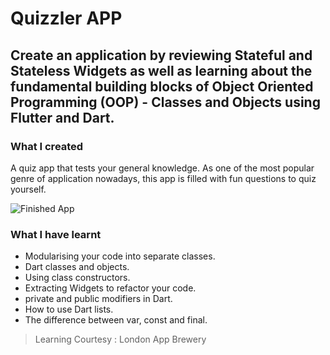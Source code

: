 
# Quizzler APP

## Create an application by reviewing Stateful and Stateless Widgets as well as learning about the fundamental building blocks of Object Oriented Programming (OOP) - Classes and Objects using Flutter and Dart. 

### What I created

A quiz app that tests your general knowledge. As one of the most popular genre of application nowadays, this app is filled with fun questions to quiz yourself.

![Finished App](https://github.com/londonappbrewery/Images/blob/master/quizzler-demo.gif)

### What I have learnt

- Modularising your code into separate classes.
- Dart classes and objects.
- Using class constructors.
- Extracting Widgets to refactor your code.
- private and public modifiers in Dart.
- How to use Dart lists.
- The difference between var, const and final.

>Learning Courtesy : London App Brewery 

